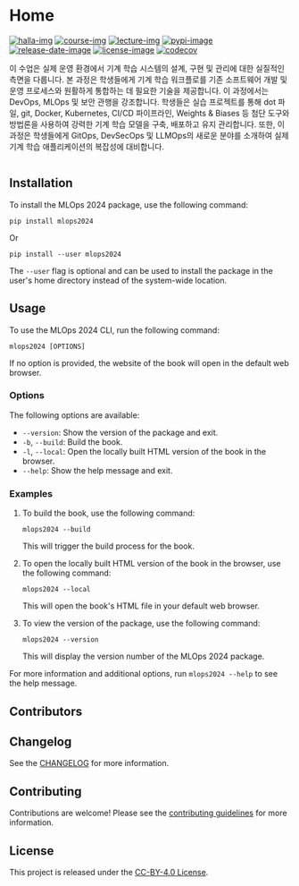 # Home

[![halla-img]][halla-url]
[![course-img]][course-url]
[![lecture-img]][lecture-url]
[![pypi-image]][pypi-url]
[![release-date-image]][release-url]
[![license-image]][license-url]
[![codecov][codecov-image]][codecov-url]

<!-- Links: -->

[halla-img]: https://img.shields.io/badge/CHU-halla.ai-blue
[halla-url]: https://halla.ai
[course-img]: https://img.shields.io/badge/course-entelecheia.ai-blue
[course-url]: https://course.entelecheia.ai
[lecture-img]: https://img.shields.io/badge/lecture-entelecheia.ai-blue
[lecture-url]: https://lecture.entelecheia.ai
[codecov-image]: https://codecov.io/gh/entelecheia/mlops-2024/branch/main/graph/badge.svg?token=kcrlCJ5YiI
[codecov-url]: https://codecov.io/gh/entelecheia/mlops-2024
[pypi-image]: https://img.shields.io/pypi/v/mlops2024
[license-image]: https://img.shields.io/github/license/entelecheia/mlops-2024
[license-url]: https://github.com/entelecheia/mlops-2024/blob/main/LICENSE
[version-image]: https://img.shields.io/github/v/release/entelecheia/mlops-2024?sort=semver
[release-date-image]: https://img.shields.io/github/release-date/entelecheia/mlops-2024
[release-url]: https://github.com/entelecheia/mlops-2024/releases
[jupyter-book-image]: https://jupyterbook.org/en/stable/_images/badge.svg
[repo-url]: https://github.com/entelecheia/mlops-2024
[pypi-url]: https://pypi.org/project/mlops2024
[docs-url]: https://mlops2024.jeju.ai
[changelog]: https://github.com/entelecheia/mlops-2024/blob/main/CHANGELOG.md
[contributing guidelines]: https://github.com/entelecheia/mlops-2024/blob/main/CONTRIBUTING.md

<!-- Links: -->

이 수업은 실제 운영 환경에서 기계 학습 시스템의 설계, 구현 및 관리에 대한 실질적인 측면을 다룹니다. 본 과정은 학생들에게 기계 학습 워크플로를 기존 소프트웨어 개발 및 운영 프로세스와 원활하게 통합하는 데 필요한 기술을 제공합니다. 이 과정에서는 DevOps, MLOps 및 보안 관행을 강조합니다. 학생들은 실습 프로젝트를 통해 dot 파일, git, Docker, Kubernetes, CI/CD 파이프라인, Weights & Biases 등 첨단 도구와 방법론을 사용하여 강력한 기계 학습 모델을 구축, 배포하고 유지 관리합니다. 또한, 이 과정은 학생들에게 GitOps, DevSecOps 및 LLMOps의 새로운 분야를 소개하여 실제 기계 학습 애플리케이션의 복잡성에 대비합니다.

```{tableofcontents}

```

## Installation

To install the MLOps 2024 package, use the following command:

```
pip install mlops2024
```

Or

```
pip install --user mlops2024
```

The `--user` flag is optional and can be used to install the package in the user's home directory instead of the system-wide location.

## Usage

To use the MLOps 2024 CLI, run the following command:

```
mlops2024 [OPTIONS]
```

If no option is provided, the website of the book will open in the default web browser.

### Options

The following options are available:

- `--version`: Show the version of the package and exit.
- `-b`, `--build`: Build the book.
- `-l`, `--local`: Open the locally built HTML version of the book in the browser.
- `--help`: Show the help message and exit.

### Examples

1. To build the book, use the following command:

   ```
   mlops2024 --build
   ```

   This will trigger the build process for the book.

2. To open the locally built HTML version of the book in the browser, use the following command:

   ```
   mlops2024 --local
   ```

   This will open the book's HTML file in your default web browser.

3. To view the version of the package, use the following command:

   ```
   mlops2024 --version
   ```

   This will display the version number of the MLOps 2024 package.

For more information and additional options, run `mlops2024 --help` to see the help message.

## Contributors

<!-- ALL-CONTRIBUTORS-LIST:START - Do not remove or modify this section -->
<!-- prettier-ignore-start -->
<!-- markdownlint-disable -->

<!-- markdownlint-restore -->
<!-- prettier-ignore-end -->

<!-- ALL-CONTRIBUTORS-LIST:END -->

## Changelog

See the [CHANGELOG] for more information.

## Contributing

Contributions are welcome! Please see the [contributing guidelines] for more information.

## License

This project is released under the [CC-BY-4.0 License][license-url].
